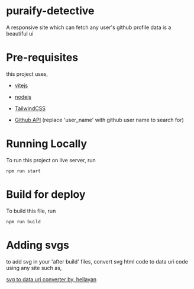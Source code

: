 # puraify-detective
A responsive site which can fetch any user's github profile data is a beautiful ui

# Pre-requisites

this project uses,

- [vitejs](https://vitejs.dev/)

- [nodejs](https://nodejs.org/en)

- [TailwindCSS](https://tailwindcss.com/)

- [Github API](https://api.github.com/users/user_name) (replace 'user_name' with github user name to search for)


# Running Locally

To run this project on live server, run

`npm run start`

# Build for deploy

To build this file, run

`npm run build`

# Adding svgs

to add svg in your 'after build' files, convert svg html code to data uri code using any site such as,

[svg to data uri converter by, hellayan](https://heyallan.github.io/svg-to-data-uri/)
